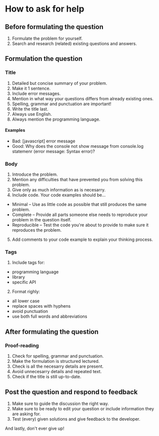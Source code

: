 # How to ask for help

## Before formulating the question
1. Formulate the problem for yourself.
2. Search and research (related) existing questions and answers.

## Formulation the question
### Title
1. Detailed but concise summary of your problem.
2. Make it 1 sentence.
3. Include error messages.
4. Mention in what way your questions differs from already existing ones.
5. Spelling, grammar and punctuation are important! 
6. Write the title last.
7. Always use English.
8. Always mention the programming language.

#### **Examples**
  - Bad: [javascript] error message
  - Good: Why does the console not show message from console.log statemenr (error message: Syntax error)?

### Body 
1. Introduce the problem.
2. Mention any difficulties that have prevented you from solving this problem.
3. Give only as much information as is necesarry.
4. Include code. Your code examples should be…
  - Minimal – Use as little code as possible that still produces the same problem.
  - Complete – Provide all parts someone else needs to reproduce your problem in the question itself.
  - Reproducible – Test the code you're about to provide to make sure it reproduces the problem.
5. Add comments to your code example to explain your thinking process. 

### Tags
1. Include tags for:
  - programming language
  - library
  - specific API
2. Format righly:
  - all lower case
  - replace spaces with hyphens
  - avoid punctuation 
  - use both full words and abbreviations

## After formulating the question
### Proof-reading
1. Check for spelling, grammar and punctuation.
2. Make the formulation is structured lectured.
3. Check is all the necesarry details are present.
4. Avoid unnecesarry details and repeated text.
5. Check if the title is still up-to-date.

## Post the question and respond to feedback
1. Make sure to guide the discussion the right way.
2. Make sure to be ready to edit your question or include information they are asking for.
3. Test (every) given solutions and give feedback to the developer.

And lastly, don't ever give up!

